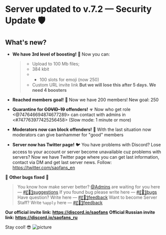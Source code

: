 # Server updated to v.7.2 — Security Update 🛡

## What's new?

- **We have 3rd level of boosting!** 💎
  Now you can:

  > - Upload to 100 Mb files;
  > - 384 kbit
  > - - 100 slots for emoji (now 250)
  > - Custom URL invite link
  >   **But we will lose this after 5 days. We need 4 boosters**

- **Reached members goal!** 👥
  Now we have 200 members! New goal: 250

- **Quarantine for ~~COVID-19~~ offenders!** ☣
  Now who get role <@747646694874677289> can contact with admins in <#747763977425256458> (Slow mode: 1 minute or more)

- **Moderators now can block offenders!** 🚯
  With the last situation now moderators can give banhammer for "good" members

- **Server now has Twitter page!** 🐦
  You have problems with Discord? Lose access to your account or server become unavailable cuz problems with servers? Now we have Twitter page where you can get last information, contact via DM and get last server news. Follow: https://twitter.com/saofans_en

🔧 **Other bugs fixed** 🐞

> You know how make server better? [@Admins](@&718500117660958770) are waiting for you here — [#〖📑〗suggestions](#718535990771318906)
> If you found bug please write here — [#〖🐞〗bugs](#718536211953745941)
> Have question? Write here — [#〖📠〗feedback](#718536569199525958)
> Want to become Server Staff? Write `%apply` here — [#〖📠〗feedback](#718536569199525958)

**Our official invite link: https://discord.io/saofans**
**Official Russian invite link: https://discord.io/saofans_ru**

Stay cool! 😎
![picture](https://cdn.wallpapersafari.com/71/8/r9ktJC.jpg)
